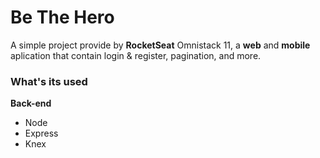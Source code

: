 # Be The Hero

A simple project provide by **RocketSeat** Omnistack 11, a **web** and **mobile** aplication that contain login & register, pagination, and more.

### What's its used

**Back-end**
- Node
- Express
- Knex